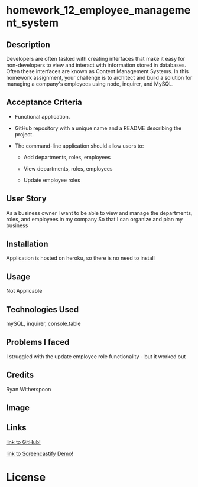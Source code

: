 # homework_12_employee_management_system


## Description

Developers are often tasked with creating interfaces that make it easy for non-developers to view and interact with information stored in databases. Often these interfaces are known as Content Management Systems. In this homework assignment, your challenge is to architect and build a solution for managing a company's employees using node, inquirer, and MySQL.

## Acceptance Criteria


* Functional application.

* GitHub repository with a unique name and a README describing the project.

* The command-line application should allow users to:

  * Add departments, roles, employees

  * View departments, roles, employees

  * Update employee roles

## User Story

As a business owner
I want to be able to view and manage the departments, roles, and employees in my company
So that I can organize and plan my business

## Installation

Application is hosted on heroku, so there is no need to install

## Usage

Not Applicable 

## Technologies Used

mySQL, inquirer, console.table

## Problems I faced

I struggled with the update employee role functionality - but it worked out 

## Credits

Ryan Witherspoon

## Image


## Links
[link to GitHub!](https://github.com/ryanwit/homework_12_employee_management_system)

[link to Screencastify Demo!](https://drive.google.com/file/d/1ElSlGQtlKwi8-yxAemw68JnQNypzGP-d/view)


# License
